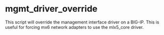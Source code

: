 # mgmt_driver_override
This script will override the management interface driver on a BIG-IP.  This is useful for forcing mx6 network adapters to use the mlx5_core driver.
